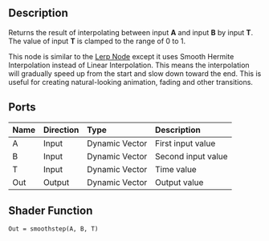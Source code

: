 ## Description

Returns the result of interpolating between input **A** and input **B** by input **T**. The value of input **T** is clamped to the range of 0 to 1. 

This node is similar to the [Lerp Node](https://github.com/Unity-Technologies/ShaderGraph/wiki/Lerp-Node) except it uses Smooth Hermite Interpolation instead of Linear Interpolation. This means the interpolation will gradually speed up from the start and slow down toward the end. This is useful for creating natural-looking animation, fading and other transitions.

## Ports

| Name        | Direction           | Type  | Description |
|:------------ |:-------------|:-----|:---|
| A      | Input | Dynamic Vector | First input value |
| B      | Input | Dynamic Vector | Second input value |
| T      | Input | Dynamic Vector | Time value |
| Out | Output      |    Dynamic Vector | Output value |

## Shader Function

`Out = smoothstep(A, B, T)`